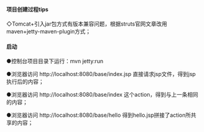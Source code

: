 #### 项目创建过程tips
◇Tomcat+引入jar包方式有版本兼容问题，根据struts官网文章改用maven+jetty-maven-plugin方式；


#### 启动
●控制台项目目录下运行：mvn jetty:run


●浏览器访问 http://localhost:8080/base/index.jsp 直接请求jsp文件，得到jsp执行后的内容；

●浏览器访问 http://localhost:8080/base/index 这个action，得到与上一条相同的内容；

●浏览器访问 http://localhost:8080/base/hello 得到hello.jsp拼接了action所共享的内容；